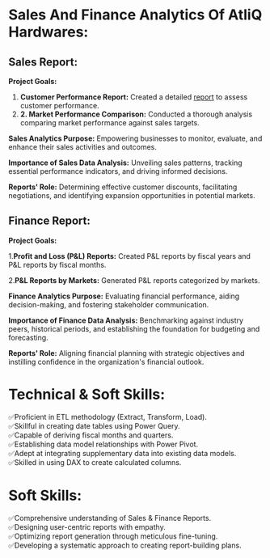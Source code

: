 # Sales And Finance Analytics Of AtliQ Hardwares:
## Sales Report:
**Project Goals:**

 1. **Customer Performance Report:** Created a detailed [report](https://github.com/Hardip001/Sales-Analytics-FMCG/blob/main/Customer%20Performance%20Report.pdf) to assess customer performance.
 2. **2. Market Performance Comparison:** Conducted a thorough analysis comparing market performance against sales targets.

**Sales Analytics Purpose:** Empowering businesses to monitor, evaluate, and enhance their sales activities and outcomes.

**Importance of Sales Data Analysis:** Unveiling sales patterns, tracking essential performance indicators, and driving informed decisions.

**Reports' Role:** Determining effective customer discounts, facilitating negotiations, and identifying expansion opportunities in potential markets.

## Finance Report:
**Project Goals:**

1.**Profit and Loss (P&L) Reports:** Created P&L reports by fiscal years and P&L reports by fiscal months.

2.**P&L Reports by Markets:** Generated P&L reports categorized by markets.

**Finance Analytics Purpose:** Evaluating financial performance, aiding decision-making, and fostering stakeholder communication.

**Importance of Finance Data Analysis:** Benchmarking against industry peers, historical periods, and establishing the foundation for budgeting and forecasting.

**Reports' Role:** Aligning financial planning with strategic objectives and instilling confidence in the organization's financial outlook.

# Technical & Soft Skills:
✅️Proficient in ETL methodology (Extract, Transform, Load).                                           
✅️Skillful in creating date tables using Power Query.                                              
✅️Capable of deriving fiscal months and quarters.                                       
✅️Establishing data model relationships with Power Pivot.                                     
✅️Adept at integrating supplementary data into existing data models.                           
✅️Skilled in using DAX to create calculated columns.                                        

# Soft Skills:
✅️Comprehensive understanding of Sales & Finance Reports.                               
✅️Designing user-centric reports with empathy.   
✅️Optimizing report generation through meticulous fine-tuning.                         
✅️Developing a systematic approach to creating report-building plans.                         
